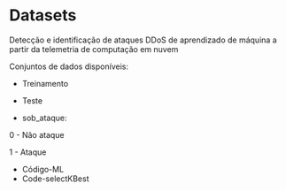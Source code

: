 # Datasets

Detecção e identificação de ataques DDoS de aprendizado de máquina a partir da telemetria de computação em nuvem

Conjuntos de dados disponíveis:
- Treinamento
- Teste

- sob_ataque:

0 - Não ataque

1 - Ataque

- Código-ML
- Code-selectKBest
